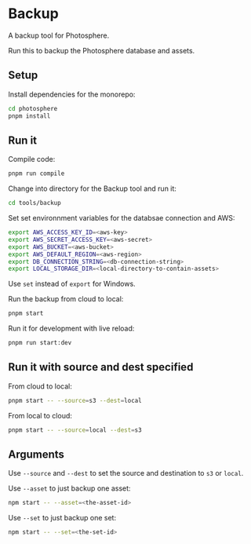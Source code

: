 # Backup

A backup tool for Photosphere.

Run this to backup the Photosphere database and assets.

## Setup

Install dependencies for the monorepo:

```bash
cd photosphere
pnpm install
```

## Run it

Compile code:

```bash
pnpm run compile
```

Change into directory for the Backup tool and run it:

```bash
cd tools/backup
```

Set set environnment variables for the databsae connection and AWS:

```bash
export AWS_ACCESS_KEY_ID=<aws-key>
export AWS_SECRET_ACCESS_KEY=<aws-secret>
export AWS_BUCKET=<aws-bucket>
export AWS_DEFAULT_REGION=<aws-region>
export DB_CONNECTION_STRING=<db-connection-string>
export LOCAL_STORAGE_DIR=<local-directory-to-contain-assets>
```

Use `set` instead of `export` for Windows.

Run the backup from cloud to local:

```bash
pnpm start
```

Run it for development with live reload:

```bash
pnpm run start:dev
```

## Run it with source and dest specified

From cloud to local:

```bash
pnpm start -- --source=s3 --dest=local
```

From local to cloud:

```bash
pnpm start -- --source=local --dest=s3
```

## Arguments

Use `--source` and `--dest` to set the source and destination to `s3` or `local`.

Use `--asset` to just backup one asset:

```bash
npm start -- --asset=<the-asset-id>
```

Use `--set` to just backup one set:

```bash
npm start -- --set=<the-set-id>
```


